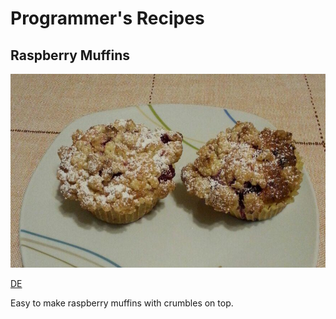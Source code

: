 # Programmer's Recipes

## Raspberry Muffins

![Raspberry muffins](images/raspberry-muffins.jpg)

[DE](recipes/raspberry-muffins-de.puml)

Easy to make raspberry muffins with crumbles on top.
